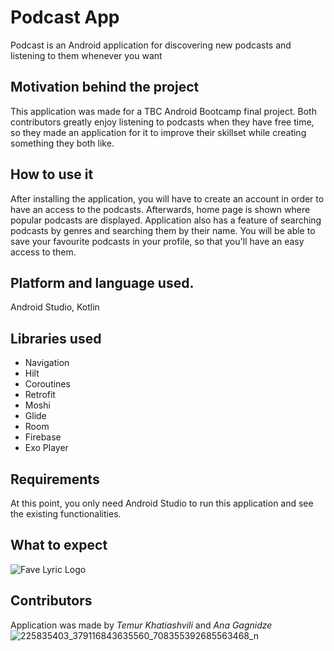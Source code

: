 # Podcast App
Podcast is an Android application for discovering new podcasts and listening to them whenever you want

## Motivation behind the project
This application was made for a TBC Android Bootcamp final project. Both contributors greatly enjoy listening to podcasts when they have free time, so they made 
an application for it to improve their skillset while creating something they both like.

## How to use it
After installing the application, you will have to create an account in order to have an access to the podcasts. 
Afterwards, home page is shown where popular podcasts are displayed. Application also has a feature of searching podcasts by genres and searching them by their name.
You will be able to save your favourite podcasts in your profile, so that you'll have an easy access to them.

## Platform and language used.
Android Studio, Kotlin

## Libraries used
* Navigation
* Hilt
* Coroutines
* Retrofit
* Moshi
* Glide
* Room
* Firebase
* Exo Player

## Requirements
At this point, you only need Android Studio to run this application and see the existing functionalities.

## What to expect

![Fave Lyric Logo](https://ibb.co/g9LQyvz)

## Contributors
Application was made by *Temur Khatiashvili*  and *Ana Gagnidze* <br />![225835403_379116843635560_708355392685563468_n](https://user-images.githubusercontent.com/77617112/127531870-181fdbf5-83ef-4fe8-8ba5-cf71b69e17fd.png)

